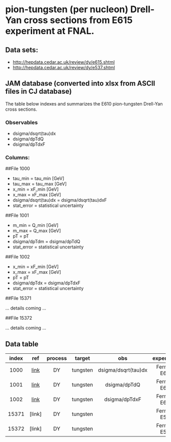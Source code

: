 # pion-tungsten (per nucleon) Drell-Yan cross sections from E615 experiment at FNAL.
  
## Data sets:
* http://hepdata.cedar.ac.uk/review/dy/e615.shtml
* http://hepdata.cedar.ac.uk/review/dy/e537.shtml

## JAM database (converted into xlsx from ASCII files in CJ database)

The table below indexes and summarizes the E610 pion-tungsten Drell-Yan cross sections.

### Observables

* dsigma/dsqrt(tau)dx
* dsigma/dpTdQ
* dsigma/dpTdxF

### Columns:

##File 1000
- tau_min  = tau_min [GeV]
- tau_max  = tau_max [GeV]
- x_min  = xF_min [GeV]
- x_max  = xF_max [GeV]
- dsigma/dsqrt(tau)dx = dsigma/dsqrt(tau)dxF 
- stat_error  = statistical uncertainty

##File 1001
- m_min  = Q_min [GeV]
- m_max  = Q_max [GeV]
- pT     = pT
- dsigma/dpTdm = dsigma/dpTdQ
- stat_error  = statistical uncertainty

##File 1002
- x_min  = xF_min [GeV]
- x_max  = xF_max [GeV]
- pT     = pT
- dsigma/dpTdx = dsigma/dpTdxF
- stat_error  = statistical uncertainty

##File 15371

... details coming ...

##File 15372

... details coming ...

## Data table

| index | ref              | process | target | obs                 | experiment    | status |
| :--:  | :--:             | :--:    | :--:   | :--:                | :--:          | :--:   |
| 1000  | [link][ref1000]  | DY      |tungsten| dsigma/dsqrt(tau)dx | Fermilab E615 | FINAL  |
| 1001  | [link][ref1001]  | DY      |tungsten| dsigma/dpTdQ        | Fermilab E615 | FINAL  |
| 1002  | [link][ref1002]  | DY      |tungsten| dsigma/dpTdxF       | Fermilab E615 | FINAL  |
| 15371 | [link]           | DY      |tungsten|                     | Fermilab E537 | FINAL  |
| 15372 | [link]           | DY      |tungsten|                     | Fermilab E537 | FINAL  |


[ref1000]: https://journals.aps.org/prd/pdf/10.1103/PhysRevD.39.92
[ref1001]: https://journals.aps.org/prd/pdf/10.1103/PhysRevD.39.92
[ref1002]: https://journals.aps.org/prd/pdf/10.1103/PhysRevD.39.92




